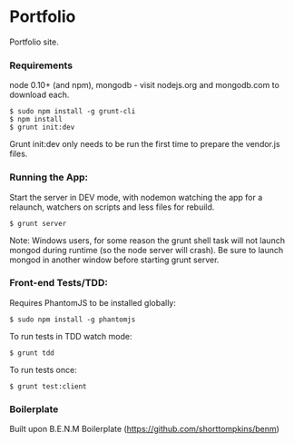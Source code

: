 # Portfolio
Portfolio site.

### Requirements

node 0.10+ (and npm), mongodb - visit nodejs.org and mongodb.com to download
each.

    $ sudo npm install -g grunt-cli
    $ npm install
    $ grunt init:dev

Grunt init:dev only needs to be run the first time to prepare the vendor.js
files.

### Running the App:

Start the server in DEV mode, with nodemon watching the app for a relaunch,
watchers on scripts and less files for rebuild.

    $ grunt server

Note: Windows users, for some reason the grunt shell task will not launch
mongod during runtime (so the node server will crash).  Be sure to launch
mongod in another window before starting grunt server.

### Front-end Tests/TDD:

Requires PhantomJS to be installed globally:

    $ sudo npm install -g phantomjs

To run tests in TDD watch mode:

    $ grunt tdd

To run tests once:

    $ grunt test:client


### Boilerplate
Built upon B.E.N.M Boilerplate (https://github.com/shorttompkins/benm)




